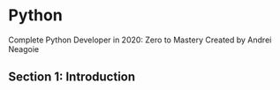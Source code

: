 # Python
Complete Python Developer in 2020: Zero to Mastery Created by Andrei Neagoie

## Section 1: Introduction
